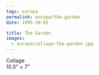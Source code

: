 ```yaml
---
tags: europa
permalink: europa/the-garden
date: 1995-10-01

title: The Garden
images:
  - europa/collage-the-garden.jpg
---
```

Collage  
10.5" × 7"